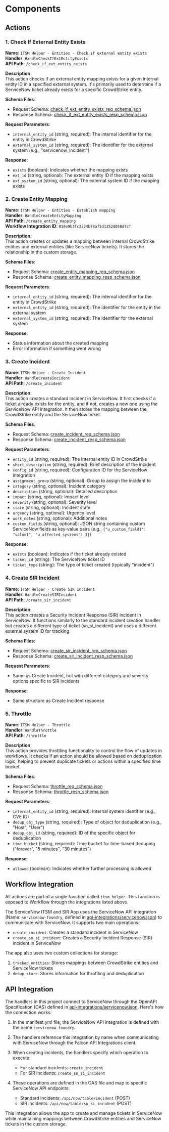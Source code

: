 # Components

## Actions

### 1. Check If External Entity Exists
**Name**: `ITSM Helper - Entities - Check if external entity exists`  
**Handler**: `HandleCheckIfExtEntityExists`  
**API Path**: `/check_if_ext_entity_exists`  

**Description**:  
This action checks if an external entity mapping exists for a given internal entity ID in a specified external system. It's primarily used to determine if a ServiceNow ticket already exists for a specific CrowdStrike entity.

**Schema Files**:
- Request Schema: [check_if_ext_entity_exists_req_schema.json](functions/itsmhelper/schemas/check_if_ext_entity_exists_req_schema.json)
- Response Schema: [check_if_ext_entity_exists_resp_schema.json](functions/itsmhelper/schemas/check_if_ext_entity_exists_resp_schema.json)

**Request Parameters**:
- `internal_entity_id` (string, required): The internal identifier for the entity in CrowdStrike
- `external_system_id` (string, required): The identifier for the external system (e.g., "servicenow_incident")

**Response**:
- `exists` (boolean): Indicates whether the mapping exists
- `ext_id` (string, optional): The external entity ID if the mapping exists
- `ext_system_id` (string, optional): The external system ID if the mapping exists

### 2. Create Entity Mapping
**Name**: `ITSM Helper - Entities - Establish mapping`  
**Handler**: `HandleCreateEntityMapping`  
**API Path**: `/create_entity_mapping`  
**Workflow Integration ID**: `018e9b3fc2324b78af5d1352d058d7cf`

**Description**:  
This action creates or updates a mapping between internal CrowdStrike entities and external entities (like ServiceNow tickets). It stores the relationship in the custom storage.

**Schema Files**:
- Request Schema: [create_entity_mapping_req_schema.json](functions/itsmhelper/schemas/create_entity_mapping_req_schema.json)
- Response Schema: [create_entity_mapping_resp_schema.json](functions/itsmhelper/schemas/create_entity_mapping_resp_schema.json)

**Request Parameters**:
- `internal_entity_id` (string, required): The internal identifier for the entity in CrowdStrike
- `external_entity_id` (string, required): The identifier for the entity in the external system
- `external_system_id` (string, required): The identifier for the external system

**Response**:
- Status information about the created mapping
- Error information if something went wrong

### 3. Create Incident
**Name**: `ITSM Helper - Create Incident`  
**Handler**: `HandleCreateIncident`  
**API Path**: `/create_incident`  

**Description**:  
This action creates a standard incident in ServiceNow. It first checks if a ticket already exists for the entity, and if not, creates a new one using the ServiceNow API integration. It then stores the mapping between the CrowdStrike entity and the ServiceNow ticket.

**Schema Files**:
- Request Schema: [create_incident_req_schema.json](functions/itsmhelper/schemas/create_incident_req_schema.json)
- Response Schema: [create_incident_resp_schema.json](functions/itsmhelper/schemas/create_incident_resp_schema.json)

**Request Parameters**:
- `entity_id` (string, required): The internal entity ID in CrowdStrike
- `short_description` (string, required): Brief description of the incident
- `config_id` (string, required): Configuration ID for the ServiceNow integration
- `assignment_group` (string, optional): Group to assign the incident to
- `category` (string, optional): Incident category
- `description` (string, optional): Detailed description
- `impact` (string, optional): Impact level
- `severity` (string, optional): Severity level
- `state` (string, optional): Incident state
- `urgency` (string, optional): Urgency level
- `work_notes` (string, optional): Additional notes
- `custom_fields` (string, optional): JSON string containing custom ServiceNow fields as key-value pairs (e.g., `{"u_custom_field1": "value1", "u_affected_systems": 3}`)

**Response**:
- `exists` (boolean): Indicates if the ticket already existed
- `ticket_id` (string): The ServiceNow ticket ID
- `ticket_type` (string): The type of ticket created (typically "incident")

### 4. Create SIR Incident
**Name**: `ITSM Helper - Create SIR Incident`  
**Handler**: `HandleCreateSIRIncident`  
**API Path**: `/create_sir_incident`  

**Description**:  
This action creates a Security Incident Response (SIR) incident in ServiceNow. It functions similarly to the standard incident creation handler but creates a different type of ticket (sn_si_incident) and uses a different external system ID for tracking.

**Schema Files**:
- Request Schema: [create_sir_incident_req_schema.json](functions/itsmhelper/schemas/create_sir_incident_req_schema.json)
- Response Schema: [create_sir_incident_resp_schema.json](functions/itsmhelper/schemas/create_sir_incident_resp_schema.json)

**Request Parameters**:
- Same as Create Incident, but with different category and severity options specific to SIR incidents

**Response**:
- Same structure as Create Incident response

### 5. Throttle
**Name**: `ITSM Helper - Throttle`  
**Handler**: `HandleThrottle`  
**API Path**: `/throttle`  

**Description**:  
This action provides throttling functionality to control the flow of updates in workflows. It checks if an action should be allowed based on deduplication logic, helping to prevent duplicate tickets or actions within a specified time bucket.

**Schema Files**:
- Request Schema: [throttle_req_schema.json](functions/itsmhelper/schemas/throttle_req_schema.json)
- Response Schema: [throttle_resp_schema.json](functions/itsmhelper/schemas/throttle_resp_schema.json)

**Request Parameters**:
- `internal_entity_id` (string, required): Internal system identifier (e.g., CVE ID)
- `dedup_obj_type` (string, required): Type of object for deduplication (e.g., "Host", "User")
- `dedup_obj_id` (string, required): ID of the specific object for deduplication
- `time_bucket` (string, required): Time bucket for time-based deduping ("forever", "5 minutes", "30 minutes")

**Response**:
- `allowed` (boolean): Indicates whether further processing is allowed

## Workflow Integration

All actions are part of a single function called `itsm_helper`. This function is exposed to Workflow through the integrations listed above.

The ServiceNow ITSM and SIR App uses the ServiceNow API integration (Name: `servicenow-foundry`, defined in [api-integrations/servicenow.json](api-integrations/servicenow.json)) to communicate with ServiceNow. It supports two main operations:
- `create_incident`: Creates a standard incident in ServiceNow
- `create_sn_si_incident`: Creates a Security Incident Response (SIR) incident in ServiceNow

The app also uses two custom collections for storage:
1. `tracked_entities`: Stores mappings between CrowdStrike entities and ServiceNow tickets
2. `dedup_store`: Stores information for throttling and deduplication

## API Integration

The handlers in this project connect to ServiceNow through the OpenAPI Specification (OAS) defined in [api-integrations/servicenow.json](api-integrations/servicenow.json). Here's how the connection works:

1. In the manifest.yml file, the ServiceNow API integration is defined with the name `servicenow-foundry`.

2. The handlers reference this integration by name when communicating with ServiceNow through the Falcon API Integrations client.

3. When creating incidents, the handlers specify which operation to execute:
   - For standard incidents: `create_incident`
   - For SIR incidents: `create_sn_si_incident`

4. These operations are defined in the OAS file and map to specific ServiceNow API endpoints:
   - Standard incidents: `/api/now/table/incident` (POST)
   - SIR incidents: `/api/now/table/sn_si_incident` (POST)

This integration allows the app to create and manage tickets in ServiceNow while maintaining mappings between CrowdStrike entities and ServiceNow tickets in the custom storage.
